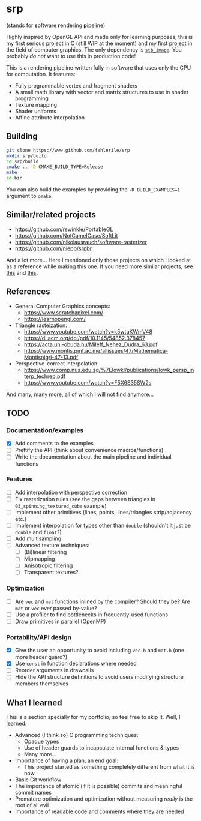 # srp

(stands for **s**oftware **r**endering **p**ipeline)

Highly inspired by OpenGL API and made only for learning purposes, this is my first serious project in C (still WIP at the moment) and my first project in the field of computer graphics. The only dependency is [`stb_image`](https://github.com/nothings/stb/blob/master/stb_image.h). You probably *do not* want to use this in production code!

This is a rendering pipeline written fully in software that uses only the CPU for computation. It features:
- Fully programmable vertex and fragment shaders
- A small math library with vector and matrix structures to use in shader programming
- Texture mapping
- Shader uniforms
- Affine attribute interpolation

## Building

```bash
git clone https://www.github.com/fahlerile/srp
mkdir srp/build
cd srp/build
cmake .. -D CMAKE_BUILD_TYPE=Release
make
cd bin
```

You can also build the examples by providing the `-D BUILD_EXAMPLES=1` argument to `cmake`.

## Similar/related projects
- https://github.com/rswinkle/PortableGL
- https://github.com/NotCamelCase/SoftLit
- https://github.com/nikolausrauch/software-rasterizer
- https://github.com/niepp/srpbr

And a lot more... Here I mentioned only those projects on which I looked at as a reference while making this one. If you need more similar projects, see [this](https://github.com/topics/software-rendering) and [this](https://github.com/topics/software-rasterizer).

## References
- General Computer Graphics concepts:
    - https://www.scratchapixel.com/
    - https://learnopengl.com/
- Triangle rasteization:
    - https://www.youtube.com/watch?v=k5wtuKWmV48
    - https://dl.acm.org/doi/pdf/10.1145/54852.378457
    - https://acta.uni-obuda.hu/Mileff_Nehez_Dudra_63.pdf
    - https://www.montis.pmf.ac.me/allissues/47/Mathematica-Montisnigri-47-13.pdf
- Perspective-correct interpolation:
    - https://www.comp.nus.edu.sg/%7Elowkl/publications/lowk_persp_interp_techrep.pdf
    - https://www.youtube.com/watch?v=F5X6S35SW2s

And many, many more, all of which I will not find anymore...

## TODO
### Documentation/examples
- [x] Add comments to the examples
- [ ] Prettify the API (think about convenience macros/functions)
- [ ] Write the documentation about the main pipeline and individual functions

### Features
- [ ] Add interpolation with perspective correction
- [ ] Fix rasterization rules (see the gaps between triangles in `03_spinning_textured_cube` example)
- [ ] Implement other primitives (lines, points, lines/triangles strip/adjacency etc.)
- [ ] Implement interpolation for types other than `double` (shouldn't it just be `double` and `float`?)
- [ ] Add multisampling
- [ ] Advanced texture techniques:
    - [ ] (Bi)linear filtering
    - [ ] Mipmapping
    - [ ] Anisotropic filtering
    - [ ] Transparent textures?

### Optimization
- [ ] Are `vec` and `mat` functions inlined by the compiler? Should they be? Are `mat` or `vec` ever passed by-value?
- [ ] Use a profiler to find bottlenecks in frequently-used functions
- [ ] Draw primitives in parallel (OpenMP)

### Portability/API design
- [x] Give the user an opportunity to avoid including `vec.h` and `mat.h` (one more header guard?)
- [x] Use `const` in function declarations where needed
- [ ] Reorder arguments in drawcalls
- [ ] Hide the API structure definitions to avoid users modifying structure members themselves

## What I learned
This is a section specially for my portfolio, so feel free to skip it. Well, I learned:
- Advanced (I think so) C programming techniques:
    - Opaque types
    - Use of header guards to incapsulate internal functions & types
    - Many more...
- Importance of having a plan, an end goal:
    - This project started as something completely different from what it is now
- Basic Git workflow
- The importance of atomic (if it is possible) commits and meaningful commit names
- Premature optimization and optimization without measuring *really* is the root of all evil
- Importance of readable code and comments where they are needed

